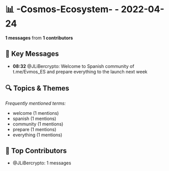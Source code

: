 # 📊 -Cosmos-Ecosystem- - 2022-04-24
**1 messages** from **1 contributors**

## 💬 Key Messages
- **08:32** @JLiBercrypto: Welcome to Spanish community of t.me/Evmos_ES and prepare everything to the launch next week

## 🔍 Topics & Themes
*Frequently mentioned terms:*
- welcome (1 mentions)
- spanish (1 mentions)
- community (1 mentions)
- prepare (1 mentions)
- everything (1 mentions)

## 👥 Top Contributors
- @JLiBercrypto: 1 messages